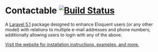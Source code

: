 # Contactable [![Build Status](https://travis-ci.org/gridprinciples/contactable.svg?branch=master)](https://travis-ci.org/gridprinciples/contactable)

A [Laravel 5.1](http://laravel.com/docs/5.1) package designed to enhance Eloquent users (or any other model) with relations to 
multiple e-mail addresses and phone numbers, additionally allowing users to login with any of the above.

[Visit the website for installation instructions, examples, and more.](http://contactable.gridprinciples.com)
